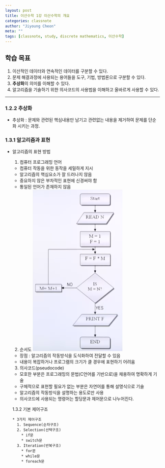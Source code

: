 ```yaml
---
layout: post
title: 이산수학 1강 이산수학의 개요
categories: classnote
author: "Jiyoung Cheon"
meta: ""
tags: [classnote, study, discrete mathematics, 이산수학]
---
```


## 학습 목표

1. 이산적인 데이터와 연속적인 데이터를 구분할 수 있다.
2. 문제 해결과정에 사용되는 용어들을 도구, 기법, 방법론으로 구분할 수 있다.
3. **추상화**의 의미를 이해할 수 있다.
4. 알고리즘을 기술하기 위한 의사코드의 사용법을 이해하고 올바르게 사용할 수 있다.

***

### 1.2.2 추상화

* 추상화 : 문제와 관련된 핵심내용만 남기고 관련없는 내용을 제거하여 문제를 단순화 시키는 과정.

### 1.3.1 알고리즘과 표현

* 알고리즘의 표현 방법
  1. 컴퓨터 프로그래밍 언어
    * 컴퓨터 작동을 위한 동작을 세밀하게 지시
    * 알고리즘의 핵심요소가 잘 드러나지 않음
    * 중요하지 않은 부차적인 표현에 신경써야 함
    * 통일된 언어가 존재하지 않음

  2. 순서도
    ![flowchart](assets/images/flowchart.png)
   * 장점 : 알고리즘의 작동방식을 도식화하여 전달할 수 있음
   * 내용이 복잡하거나 프로그램의 크기가 클 경우에 표현하기 어려움

  3. 의사코드(pseudocode)
    * 모호한 부분은 프로그래밍의 문법(C언어를 기반으로)을 채용하여 명확하게 기술
    * 구체적으로 표현할 필요가 없는 부분은 자연어를 통해 설명식으로 기술
    * 알고리즘의 작동방식을 설명하는 용도로만 사용
    * 의사코드에 사용되는 명령어는 할당문과 제어문으로 나누어진다.

    1.3.2 기본 제어구조

      * 3가지 제어구조
        1. Sequence(순차구조)
        2. Selection(선택구조)
          * if문
          * switch문
        3. Iteration(반복구조)
          * for문
          * while문
          * foreach문
